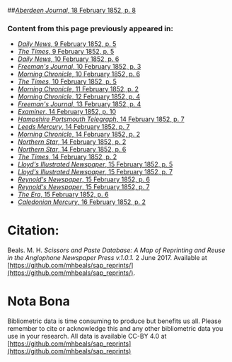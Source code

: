 ##[*Aberdeen Journal*, 18 February 1852, p. 8](https://mhbeals.github.io/sap_html/Aberdeen-Journal/Aberdeen-Journal-18-February-1852-p-8)

### Content from this page previously appeared in:
+ [*Daily News*, 9 February 1852, p. 5](https://mhbeals.github.io/sap_html/Daily-News/Daily-News-9-February-1852-p-5)
+ [*The Times*, 9 February 1852, p. 5](https://mhbeals.github.io/sap_html/The-Times/The-Times-9-February-1852-p-5)
+ [*Daily News*, 10 February 1852, p. 6](https://mhbeals.github.io/sap_html/Daily-News/Daily-News-10-February-1852-p-6)
+ [*Freeman's Journal*, 10 February 1852, p. 3](https://mhbeals.github.io/sap_html/Freeman's-Journal/Freeman's-Journal-10-February-1852-p-3)
+ [*Morning Chronicle*, 10 February 1852, p. 6](https://mhbeals.github.io/sap_html/Morning-Chronicle/Morning-Chronicle-10-February-1852-p-6)
+ [*The Times*, 10 February 1852, p. 5](https://mhbeals.github.io/sap_html/The-Times/The-Times-10-February-1852-p-5)
+ [*Morning Chronicle*, 11 February 1852, p. 2](https://mhbeals.github.io/sap_html/Morning-Chronicle/Morning-Chronicle-11-February-1852-p-2)
+ [*Morning Chronicle*, 12 February 1852, p. 4](https://mhbeals.github.io/sap_html/Morning-Chronicle/Morning-Chronicle-12-February-1852-p-4)
+ [*Freeman's Journal*, 13 February 1852, p. 4](https://mhbeals.github.io/sap_html/Freeman's-Journal/Freeman's-Journal-13-February-1852-p-4)
+ [*Examiner*, 14 February 1852, p. 10](https://mhbeals.github.io/sap_html/Examiner/Examiner-14-February-1852-p-10)
+ [*Hampshire Portsmouth Telegraph*, 14 February 1852, p. 7](https://mhbeals.github.io/sap_html/Hampshire-Portsmouth-Telegraph/Hampshire-Portsmouth-Telegraph-14-February-1852-p-7)
+ [*Leeds Mercury*, 14 February 1852, p. 7](https://mhbeals.github.io/sap_html/Leeds-Mercury/Leeds-Mercury-14-February-1852-p-7)
+ [*Morning Chronicle*, 14 February 1852, p. 2](https://mhbeals.github.io/sap_html/Morning-Chronicle/Morning-Chronicle-14-February-1852-p-2)
+ [*Northern Star*, 14 February 1852, p. 2](https://mhbeals.github.io/sap_html/Northern-Star/Northern-Star-14-February-1852-p-2)
+ [*Northern Star*, 14 February 1852, p. 6](https://mhbeals.github.io/sap_html/Northern-Star/Northern-Star-14-February-1852-p-6)
+ [*The Times*, 14 February 1852, p. 2](https://mhbeals.github.io/sap_html/The-Times/The-Times-14-February-1852-p-2)
+ [*Lloyd's Illustrated Newspaper*, 15 February 1852, p. 5](https://mhbeals.github.io/sap_html/Lloyd's-Illustrated-Newspaper/Lloyd's-Illustrated-Newspaper-15-February-1852-p-5)
+ [*Lloyd's Illustrated Newspaper*, 15 February 1852, p. 7](https://mhbeals.github.io/sap_html/Lloyd's-Illustrated-Newspaper/Lloyd's-Illustrated-Newspaper-15-February-1852-p-7)
+ [*Reynold's Newspaper*, 15 February 1852, p. 6](https://mhbeals.github.io/sap_html/Reynold's-Newspaper/Reynold's-Newspaper-15-February-1852-p-6)
+ [*Reynold's Newspaper*, 15 February 1852, p. 7](https://mhbeals.github.io/sap_html/Reynold's-Newspaper/Reynold's-Newspaper-15-February-1852-p-7)
+ [*The Era*, 15 February 1852, p. 6](https://mhbeals.github.io/sap_html/The-Era/The-Era-15-February-1852-p-6)
+ [*Caledonian Mercury*, 16 February 1852, p. 2](https://mhbeals.github.io/sap_html/Caledonian-Mercury/Caledonian-Mercury-16-February-1852-p-2)
                    
# Citation: 

Beals. M. H. *Scissors and Paste Database: A Map of Reprinting and Reuse in the Anglophone Newspaper Press v.1.0.1.* 2 June 2017. Available at [https://github.com/mhbeals/sap_reprints/](https://github.com/mhbeals/sap_reprints/). 
                    
# Nota Bona

Bibliometric data is time consuming to produce but benefits us all. Please remember to cite or acknowledge this and any other bibliometric data you use in your research. All data is available CC-BY 4.0 at [https://github.com/mhbeals/sap_reprints](https://github.com/mhbeals/sap_reprints)